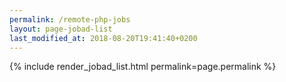 ```yaml
---
permalink: /remote-php-jobs
layout: page-jobad-list
last_modified_at: 2018-08-20T19:41:40+0200
---
```

{% include render_jobad_list.html permalink=page.permalink %}
